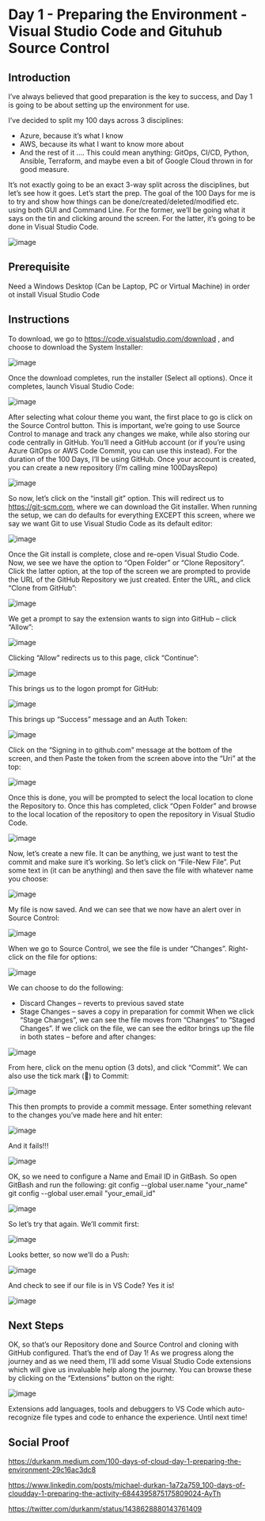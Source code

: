# Day 1 - Preparing the Environment - Visual Studio Code and Gituhub Source Control

## Introduction

I’ve always believed that good preparation is the key to success, and Day 1 is going to be about setting up the environment for use.

I’ve decided to split my 100 days across 3 disciplines:

-	Azure, because it’s what I know
-	AWS, because its what I want to know more about
-	And the rest of it …. This could mean anything: GitOps, CI/CD, Python, Ansible, Terraform, and maybe even a bit of Google Cloud thrown in for good measure.

It’s not exactly going to be an exact 3-way split across the disciplines, but let’s see how it goes.
Let’s start the prep. The goal of the 100 Days for me is to try and show how things can be done/created/deleted/modified etc. using both GUI and Command Line. For the former, we’ll be going what it says on the tin and clicking around the screen. For the latter, it’s going to be done in Visual Studio Code.

![image](https://user-images.githubusercontent.com/80047500/133880895-b32e9f4a-af9d-4288-b30a-ed905285d48a.png)

## Prerequisite

Need a Windows Desktop (Can be Laptop, PC or Virtual Machine) in order ot install Visual Studio Code

## Instructions

To download, we go to https://code.visualstudio.com/download , and choose to download the System Installer:
 
![image](https://user-images.githubusercontent.com/80047500/133880910-66c4570e-5913-427a-b396-a3a70c39677a.png)

Once the download completes, run the installer (Select all options). Once it completes, launch Visual Studio Code:

![image](https://user-images.githubusercontent.com/80047500/133880914-63199111-15dc-4fbb-9925-840042318c8c.png)
 
After selecting what colour theme you want, the first place to go is click on the Source Control button. This is important, we’re going to use Source Control to manage and track any changes we make, while also storing our code centrally in GitHub. You’ll need a GitHub account (or if you’re using Azure GitOps or AWS Code Commit, you can use this instead). For the duration of the 100 Days, I’ll be using GitHub. Once your account is created, you can create a new repository (I’m calling mine 100DaysRepo)

![image](https://user-images.githubusercontent.com/80047500/133880920-0b229d4d-bbe0-427d-9099-885a971e1c29.png)
 
So now, let’s click on the “install git” option. This will redirect us to https://git-scm.com, where we can download the Git installer. When running the setup, we can do defaults for everything EXCEPT this screen, where we say we want Git to use Visual Studio Code as its default editor:

![image](https://user-images.githubusercontent.com/80047500/133880929-996f2f40-b578-45b0-ba16-ccba0ca173ca.png)
 
Once the Git install is complete, close and re-open Visual Studio Code. Now, we see we have the option to “Open Folder” or “Clone Repository”. Click the latter option, at the top of the screen we are prompted to provide the URL of the GitHub Repository we just created. Enter the URL, and click “Clone from GitHub”:

![image](https://user-images.githubusercontent.com/80047500/133881016-337bfc68-76b9-45ae-af7a-01fa923481f0.png)
 
We get a prompt to say the extension wants to sign into GitHub – click “Allow”:

![image](https://user-images.githubusercontent.com/80047500/133881022-d4480df8-336c-4a7e-9369-f097bfce4e4b.png)
 
Clicking “Allow” redirects us to this page, click “Continue”:

![image](https://user-images.githubusercontent.com/80047500/133881027-7870e1f2-91e2-4117-91e6-45fb92816b27.png)
 
This brings us to the logon prompt for GitHub:

![image](https://user-images.githubusercontent.com/80047500/133881029-9343dcd0-cac1-4a9e-9826-6cfffe5a979b.png)
 
This brings up “Success” message and an Auth Token: 

![image](https://user-images.githubusercontent.com/80047500/133881037-0fc5af17-bf39-4dff-bd97-9aff8e5d8daf.png)

Click on the “Signing in to github.com” message at the bottom of the screen, and then Paste the token from the screen above into the “Uri” at the top:

![image](https://user-images.githubusercontent.com/80047500/133881092-f171f7b9-94b4-4791-910e-63d1660ed7c4.png)
 
Once this is done, you will be prompted to select the local location to clone the Repository to. Once this has completed, click “Open Folder” and browse to the local location of the repository to open the repository in Visual Studio Code.

![image](https://user-images.githubusercontent.com/80047500/133881099-3c32d07b-55f6-4618-b0de-987986b03d2f.png)
 
Now, let’s create a new file. It can be anything, we just want to test the commit and make sure it’s working. So let’s click on “File-New File”. Put some text in (it can be anything) and then save the file with whatever name you choose:

![image](https://user-images.githubusercontent.com/80047500/133881100-04673ee5-be4a-490a-b065-a6b783528860.png)
 
My file is now saved. And we can see that we now have an alert over in Source Control:

![image](https://user-images.githubusercontent.com/80047500/133881107-cc3c6756-f9b8-46ce-82e9-63678ba333f7.png)
 
When we go to Source Control, we see the file is under “Changes”. Right-click on the file for options:

![image](https://user-images.githubusercontent.com/80047500/133881112-4eea74c5-df5a-4d16-aff1-a7f78c434ce7.png)
 
We can choose to do the following:
-	Discard Changes – reverts to previous saved state
-	Stage Changes – saves a copy in preparation for commit
When we click “Stage Changes”, we can see the file moves from “Changes” to “Staged Changes”. If we click on the file, we can see the editor brings up the file in both states – before and after changes:

![image](https://user-images.githubusercontent.com/80047500/133881158-f8127a86-ee0a-4c94-8e05-06669e76eb93.png)
 
From here, click on the menu option (3 dots), and click “Commit”. We can also use the tick mark () to Commit:

![image](https://user-images.githubusercontent.com/80047500/133881162-9655a82b-29d3-406a-9da0-d8266666ee7e.png)
 
This then prompts to provide a commit message. Enter something relevant to the changes you’ve made here and hit enter:

![image](https://user-images.githubusercontent.com/80047500/133881167-e72b55f0-584f-46c8-b0c8-2260082de939.png)
 
And it fails!!!

![image](https://user-images.githubusercontent.com/80047500/133881172-40919b12-f3a6-4548-b83c-7c41b65e239e.png)
 
OK, so we need to configure a Name and Email ID in GitBash. So open GitBash and run the following:
git config --global user.name "your_name"
git config --global user.email "your_email_id"

![image](https://user-images.githubusercontent.com/80047500/133881177-4d398742-4861-43d2-aeca-f74fb03073e9.png)
 
So let’s try that again. We’ll commit first:

![image](https://user-images.githubusercontent.com/80047500/133881241-2a6e450c-01aa-47e2-a027-c4bde2cd8655.png)
 
Looks better, so now we’ll do a Push:

![image](https://user-images.githubusercontent.com/80047500/133881248-d794fb9a-148f-4cb9-b78e-72e6dea00d5c.png)
 
And check to see if our file is in VS Code? Yes it is!

![image](https://user-images.githubusercontent.com/80047500/133881256-f9f944a8-f38b-4584-bfb4-075704de4d2f.png)

## Next Steps

OK, so that’s our Repository done and Source Control and cloning with GitHub configured. 
That’s the end of Day 1! As we progress along the journey and as we need them, I’ll add some Visual Studio Code extensions which will give us invaluable help along the journey. You can browse these by clicking on the “Extensions” button on the right:

![image](https://user-images.githubusercontent.com/80047500/133881259-59e07f2c-ece7-4449-a6ee-17f48ffa4d9f.png)
 
Extensions add languages, tools and debuggers to VS Code which auto-recognize file types and code to enhance the experience. Until next time!


## Social Proof

https://durkanm.medium.com/100-days-of-cloud-day-1-preparing-the-environment-29c16ac3dc8

https://www.linkedin.com/posts/michael-durkan-1a72a759_100-days-of-cloudday-1-preparing-the-activity-6844395875175809024-AyTh

https://twitter.com/durkanm/status/1438628880143761409


